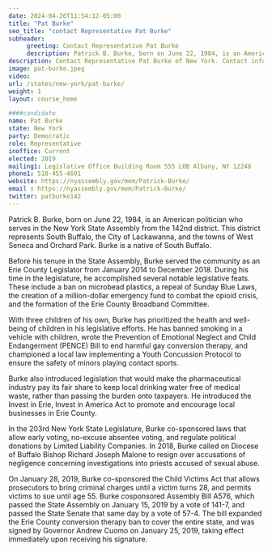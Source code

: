 ```yaml
---
date: 2024-04-26T11:54:12-05:00
title: "Pat Burke"
seo_title: "contact Representative Pat Burke"
subheader:
     greeting: Contact Representative Pat Burke
     description: Patrick B. Burke, born on June 22, 1984, is an American politician who serves in the New York State Assembly from the 142nd district. This district represents South Buffalo, the City of Lackawanna, and the towns of West Seneca and Orchard Park. Burke is a native of South Buffalo.
description: Contact Representative Pat Burke of New York. Contact information for Pat Burke includes email address, phone number, and mailing address.
image: pat-burke.jpeg
video:
url: /states/new-york/pat-burke/
weight: 1
layout: course_home

####candidate
name: Pat Burke
state: New York
party: Democratic
role: Representative
inoffice: Current
elected: 2019
mailing1: Legislative Office Building Room 555 LOB Albany, NY 12248
phone1: 518-455-4691
website: https://nyassembly.gov/mem/Patrick-Burke/
email : https://nyassembly.gov/mem/Patrick-Burke/
twitter: patburke142
---
```

Patrick B. Burke, born on June 22, 1984, is an American politician who serves in the New York State Assembly from the 142nd district. This district represents South Buffalo, the City of Lackawanna, and the towns of West Seneca and Orchard Park. Burke is a native of South Buffalo.

Before his tenure in the State Assembly, Burke served the community as an Erie County Legislator from January 2014 to December 2018. During his time in the legislature, he accomplished several notable legislative feats. These include a ban on microbead plastics, a repeal of Sunday Blue Laws, the creation of a million-dollar emergency fund to combat the opioid crisis, and the formation of the Erie County Broadband Committee.

With three children of his own, Burke has prioritized the health and well-being of children in his legislative efforts. He has banned smoking in a vehicle with children, wrote the Prevention of Emotional Neglect and Child Endangerment (PENCE) Bill to end harmful gay conversion therapy, and championed a local law implementing a Youth Concussion Protocol to ensure the safety of minors playing contact sports.

Burke also introduced legislation that would make the pharmaceutical industry pay its fair share to keep local drinking water free of medical waste, rather than passing the burden onto taxpayers. He introduced the Invest in Erie, Invest in America Act to promote and encourage local businesses in Erie County.

In the 203rd New York State Legislature, Burke co-sponsored laws that allow early voting, no-excuse absentee voting, and regulate political donations by Limited Liability Companies. In 2018, Burke called on Diocese of Buffalo Bishop Richard Joseph Malone to resign over accusations of negligence concerning investigations into priests accused of sexual abuse.

On January 28, 2019, Burke co-sponsored the Child Victims Act that allows prosecutors to bring criminal charges until a victim turns 28, and permits victims to sue until age 55. Burke cosponsored Assembly Bill A576, which passed the State Assembly on January 15, 2019 by a vote of 141-7, and passed the State Senate that same day by a vote of 57-4. The bill expanded the Erie County conversion therapy ban to cover the entire state, and was signed by Governor Andrew Cuomo on January 25, 2019, taking effect immediately upon receiving his signature.

